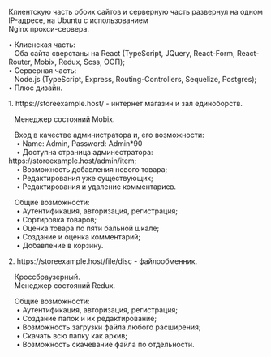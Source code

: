 
<div>
  <p>Клиентскую часть обоих сайтов и серверную часть развернул на одном IP-адресе, на Ubuntu с использованием<br/> Nginx прокси-сервера.</p>
<p>
&bull; Клиенская часть:<br/>
  &nbsp;&nbsp;&nbsp;Оба сайта сверстаны на React (TypeScript, JQuery, React-Form, React-Router, Mobix, Redux, Scss, ООП);<br/>
&bull; Серверная часть: <br/>
  &nbsp;&nbsp;&nbsp;Node.js (TypeScript, Express, Routing-Controllers, Sequelize, Postgres);<br/>
&bull; Плюс дизайн.
</p>
  </div>
<div>
  <div>
    <p>1. https://storeexample.host/ - интернет магазин и зал единоборств.</p>
    <p>&nbsp;&nbsp;&nbsp;Менеджер состояний Mobix.</p>
    <p> &nbsp;&nbsp;&nbsp;Вход в качестве администратора и, его возможности:<br/>
       &nbsp;&nbsp;&nbsp;&nbsp;&bull; Name: Admin, Password: Admin*90<br/>
      &nbsp;&nbsp;&nbsp;&nbsp;&bull; Доступна страница админестратора: https://storeexample.host/admin/item;<br/>
      &nbsp;&nbsp;&nbsp;&nbsp;&bull; Возможность добавления нового товара;<br/>
      &nbsp;&nbsp;&nbsp;&nbsp;&bull; Редактирования уже существующих;<br/>
       &nbsp;&nbsp;&nbsp;&nbsp;&bull; Редактирования и удаление комментариев.<br/>
    </p>
     <p> &nbsp;&nbsp;&nbsp;Общие возможности:<br/>
       &nbsp;&nbsp;&nbsp;&nbsp;&bull; Аутентификация, авторизация, регистрация;<br/>
      &nbsp;&nbsp;&nbsp;&nbsp;&bull; Cортировка товаров;<br/>
      &nbsp;&nbsp;&nbsp;&nbsp;&bull; Оценка товара по пяти бальной шкале;<br/>
      &nbsp;&nbsp;&nbsp;&nbsp;&bull; Создание и оценка комментарий;<br/>
       &nbsp;&nbsp;&nbsp;&nbsp;&bull; Добавление в корзину.<br/>
    </p>
  </div>
    <div>
    <p>2.  https://storeexample.host/file/disc - файлообменник.</p>
    <p>&nbsp;&nbsp;&nbsp;Кроссбраузерный.<br/>
      &nbsp;&nbsp;&nbsp;Менеджер состояний Redux.</p>
     <p> &nbsp;&nbsp;&nbsp;Общие возможности:<br/>
       &nbsp;&nbsp;&nbsp;&nbsp;&bull; Аутентификация, авторизация, регистрация;<br/>
      &nbsp;&nbsp;&nbsp;&nbsp;&bull; Создание папок и их редактирование;<br/>
      &nbsp;&nbsp;&nbsp;&nbsp;&bull; Возможность загрузки файла любого расширения;<br/>
      &nbsp;&nbsp;&nbsp;&nbsp;&bull; Скачать всю папку как архив;<br/>
       &nbsp;&nbsp;&nbsp;&nbsp;&bull; Возможность скачевание файла по отдельности.
    </p>
  </div>
</div>
